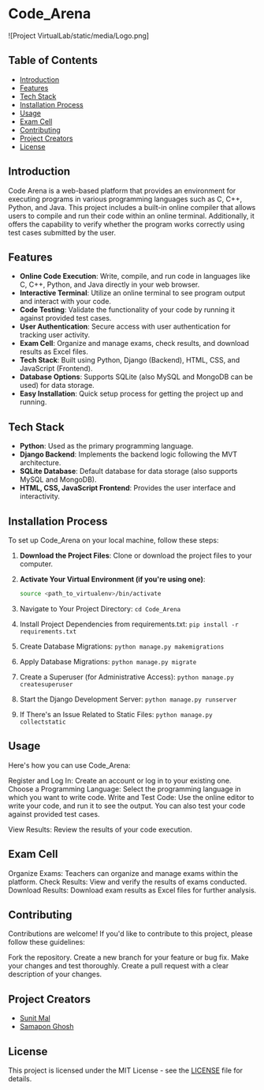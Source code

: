 # Code_Arena

![Project VirtualLab/static/media/Logo.png]

## Table of Contents
- [Introduction](#introduction)
- [Features](#features)
- [Tech Stack](#tech-stack)
- [Installation Process](#installation-process)
- [Usage](#usage)
- [Exam Cell](#exam-cell)
- [Contributing](#contributing)
- [Project Creators](#project-creators)
- [License](#license)

## Introduction

Code Arena is a web-based platform that provides an environment for executing programs in various programming languages such as C, C++, Python, and Java. This project includes a built-in online compiler that allows users to compile and run their code within an online terminal. Additionally, it offers the capability to verify whether the program works correctly using test cases submitted by the user.

## Features

- **Online Code Execution**: Write, compile, and run code in languages like C, C++, Python, and Java directly in your web browser.
- **Interactive Terminal**: Utilize an online terminal to see program output and interact with your code.
- **Code Testing**: Validate the functionality of your code by running it against provided test cases.
- **User Authentication**: Secure access with user authentication for tracking user activity.
- **Exam Cell**: Organize and manage exams, check results, and download results as Excel files.
- **Tech Stack**: Built using Python, Django (Backend), HTML, CSS, and JavaScript (Frontend).
- **Database Options**: Supports SQLite (also MySQL and MongoDB can be used) for data storage.
- **Easy Installation**: Quick setup process for getting the project up and running.

## Tech Stack

- **Python**: Used as the primary programming language.
- **Django Backend**: Implements the backend logic following the MVT architecture.
- **SQLite Database**: Default database for data storage (also supports MySQL and MongoDB).
- **HTML, CSS, JavaScript Frontend**: Provides the user interface and interactivity.

## Installation Process

To set up Code_Arena on your local machine, follow these steps:

1. **Download the Project Files**: Clone or download the project files to your computer.

2. **Activate Your Virtual Environment (if you're using one)**:
   ```bash
   source <path_to_virtualenv>/bin/activate
3. Navigate to Your Project Directory:
    `cd Code_Arena`
4. Install Project Dependencies from requirements.txt:
    `pip install -r requirements.txt`
5. Create Database Migrations:
    `python manage.py makemigrations`
6. Apply Database Migrations:
    `python manage.py migrate`
7. Create a Superuser (for Administrative Access):
    `python manage.py createsuperuser`
8. Start the Django Development Server:
    `python manage.py runserver`
9. If There's an Issue Related to Static Files:
    `python manage.py collectstatic`

## Usage
Here's how you can use Code_Arena:

  Register and Log In: Create an account or log in to your existing one.
  Choose a Programming Language: Select the programming language in which you want to write code.
  Write and Test Code: Use the online editor to write your code, and run it to see the output. You can also test your code against provided test cases.

View Results: Review the results of your code execution.

## Exam Cell
Organize Exams: Teachers can organize and manage exams within the platform.
Check Results: View and verify the results of exams conducted.
Download Results: Download exam results as Excel files for further analysis.

## Contributing
Contributions are welcome! If you'd like to contribute to this project, please follow these guidelines:

Fork the repository.
Create a new branch for your feature or bug fix.
Make your changes and test thoroughly.
Create a pull request with a clear description of your changes.

## Project Creators

- [Sunit Mal](https://github.com/sunit-mal)
- [Samapon Ghosh](https://github.com/samaponghosh)

## License
This project is licensed under the MIT License - see the [LICENSE](LICENSE) file for details.
